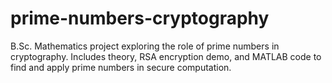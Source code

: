 # prime-numbers-cryptography
B.Sc. Mathematics project exploring the role of prime numbers in cryptography. Includes theory, RSA encryption demo, and MATLAB code to find and apply prime numbers in secure computation.
